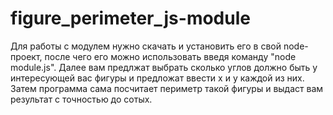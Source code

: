 # figure_perimeter_js-module
Для работы с модулем нужно скачать и установить его в свой node-проект, после чего его можно использовать введя команду "node module.js". Далее вам предлжат выбрать сколько углов должно быть у интересующей вас фигуры и предложат ввести x и y каждой из них. Затем программа сама посчитает периметр такой фигуры и выдаст вам результат с точностью до сотых.
